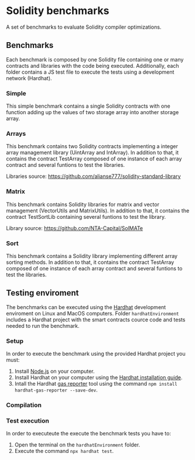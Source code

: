 # Solidity benchmarks

A set of benchmarks to evaluate Solidity compiler optimizations.

## Benchmarks

Each benchmark is composed by one Solidity file containing one or many contracts and libraries with the code being executed. Additionally, each folder contains a JS test file to execute the tests using a development network (Hardhat).

### Simple

This simple benchmark contains a single Solidity contracts with one function adding up the values of two storage array into another storage array.

### Arrays

This benchmark contains two Solidity contracts implementing a integer array management library (UintArray and IntArray). In addition to that, it contains the contract TestArray composed of one instance of each array contract and several funtions to test the libraries.

Libraries source: https://github.com/alianse777/solidity-standard-library

### Matrix

This benchmark contains Solidity libraries for matrix and vector management (VectorUtils and MatrixUtils). In addition to that, it contains the contract TestSortLib containing several funtions to test the library.

Library source: https://github.com/NTA-Capital/SolMATe

### Sort

This benchmark contains a Solidity library implementing different array sorting methods. In addition to that, it contains the contract TestArray composed of one instance of each array contract and several funtions to test the libraries.

## Testing enviroment

The benchmarks can be executed using the [Hardhat](https://hardhat.org) development enviroment on Linux and MacOS computers. Folder `hardhatEnvironment` includes a Hardhat project with the smart contracts cource code and tests needed to run the benchmark.

### Setup

In order to execute the benchmark using the provided Hardhat project you must:

1. Install [Node.js](https://nodejs.org/en) on your computer.
2. Install Hardhat on your computer using the [Hardhat installation guide](https://hardhat.org/hardhat-runner/docs/getting-started#installation).
3. Intall the Hardhat [gas reporter](https://www.npmjs.com/package/hardhat-gas-reporter) tool using the command `npm install hardhat-gas-reporter --save-dev`.


### Compilation


### Test execution

In order to executeute the execute the benchmark tests you have to:
1. Open the terminal on the `hardhatEnvironment` folder.
2. Execute the command `npx hardhat test`.
